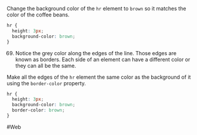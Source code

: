Change the background color of the `hr` element to `brown` so it matches the color of the coffee beans.

```css
hr {
  height: 3px;
  background-color: brown;
}
```


69. Notice the grey color along the edges of the line. Those edges are known as borders. Each side of an element can have a different color or they can all be the same.

Make all the edges of the `hr` element the same color as the background of it using the `border-color` property.

```css
hr {
  height: 3px;
  background-color: brown;
  border-color: brown;
}
```

#Web